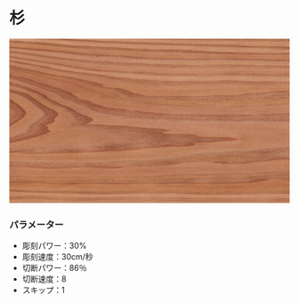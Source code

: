 # 杉

![](/assets/sugi_itame_m.jpg)

### パラメーター

* 彫刻パワー：30%
* 彫刻速度：30cm/秒
* 切断パワー：86％
* 切断速度：8
* スキップ：1
